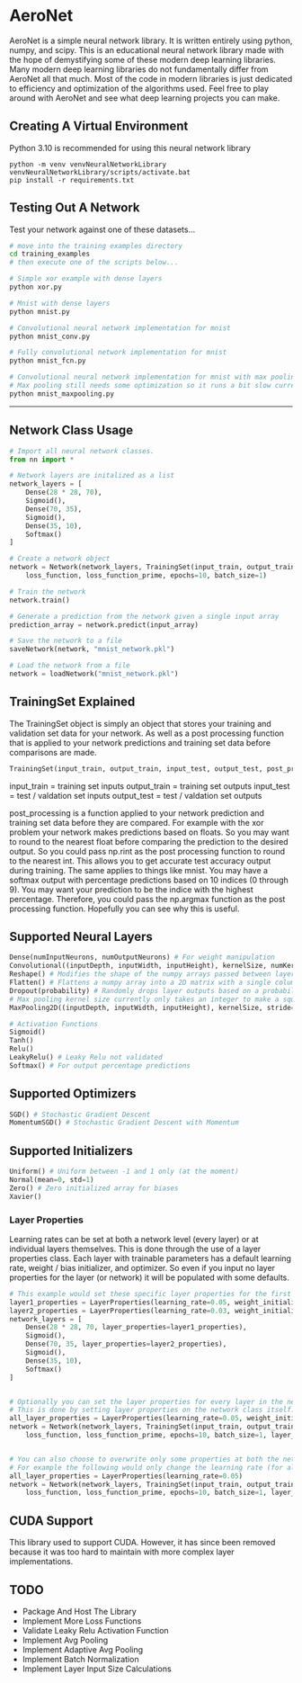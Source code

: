 # AeroNet

AeroNet is a simple neural network library. It is written entirely using python, numpy, and scipy. This is an educational neural network library made with the hope of demystifying some of these modern deep learning libraries. Many modern deep learning libraries do not fundamentally differ from AeroNet all that much. Most of the code in modern libraries is just dedicated to efficiency and optimization of the algorithms used. Feel free to play around with AeroNet and see what deep learning projects you can make.

## Creating A Virtual Environment

Python 3.10 is recommended for using this neural network library

```
python -m venv venvNeuralNetworkLibrary
venvNeuralNetworkLibrary/scripts/activate.bat
pip install -r requirements.txt
```

## Testing Out A Network

Test your network against one of these datasets...
```bash
# move into the training examples directory
cd training_examples
# then execute one of the scripts below...
```

```bash
# Simple xor example with dense layers
python xor.py

# Mnist with dense layers
python mnist.py

# Convolutional neural network implementation for mnist
python mnist_conv.py

# Fully convolutional network implementation for mnist
python mnist_fcn.py

# Convolutional neural network implementation for mnist with max pooling
# Max pooling still needs some optimization so it runs a bit slow currently
python mnist_maxpooling.py
```
---

## Network Class Usage

```python
# Import all neural network classes.
from nn import *

# Network layers are initalized as a list
network_layers = [
    Dense(28 * 28, 70),
    Sigmoid(),
    Dense(70, 35),
    Sigmoid(),
    Dense(35, 10),
    Softmax()
]

# Create a network object
network = Network(network_layers, TrainingSet(input_train, output_train, input_test, output_test, post_processing), \
    loss_function, loss_function_prime, epochs=10, batch_size=1)

# Train the network
network.train()

# Generate a prediction from the network given a single input array
prediction_array = network.predict(input_array)

# Save the network to a file
saveNetwork(network, "mnist_network.pkl")

# Load the network from a file
network = loadNetwork("mnist_network.pkl")
```

## TrainingSet Explained

The TrainingSet object is simply an object that stores your training and validation set data for your network. As well as a post processing function that is applied to your network predictions and training set data before comparisons are made.

```python
TrainingSet(input_train, output_train, input_test, output_test, post_processing)
```

input_train = training set inputs
output_train = training set outputs
input_test = test / valdation set inputs
output_test = test / valdation set outputs

post_processing is a function applied to your network prediction and training set data before they are compared. For example with the xor problem your network makes predictions based on floats. So you may want to round to the nearest float before comparing the prediction to the desired output. So you could pass np.rint as the post processing function to round to the nearest int. This allows you to get accurate test accuracy output during training. The same applies to things like mnist. You may have a softmax output with percentage predictions based on 10 indices (0 through 9). You may want your prediction to be the indice with the highest percentage. Therefore, you could pass the np.argmax function as the post processing function. Hopefully you can see why this is useful.

## Supported Neural Layers

```python
Dense(numInputNeurons, numOutputNeurons) # For weight manipulation
Convolutional((inputDepth, inputWidth, inputHeight), kernelSize, numKernels)
Reshape() # Modifies the shape of the numpy arrays passed between layers
Flatten() # Flattens a numpy array into a 2D matrix with a single column
Dropout(probability) # Randomly drops layer outputs based on a probability to prevent overfitting
# Max pooling kernel size currently only takes an integer to make a square kernel
MaxPooling2D((inputDepth, inputWidth, inputHeight), kernelSize, stride=(int, int), padding=(int, int))

# Activation Functions
Sigmoid()
Tanh()
Relu()
LeakyRelu() # Leaky Relu not validated
Softmax() # For output percentage predictions
```

## Supported Optimizers

```python
SGD() # Stochastic Gradient Descent
MomentumSGD() # Stochastic Gradient Descent with Momentum
```

## Supported Initializers

```python
Uniform() # Uniform between -1 and 1 only (at the moment)
Normal(mean=0, std=1)
Zero() # Zero initialized array for biases
Xavier()
```

### Layer Properties
Learning rates can be set at both a network level (every layer) or at individual layers themselves. This is done through the use of a layer properties class. Each layer with trainable parameters has a default learning rate, weight / bias initializer, and optimizer. So even if you input no layer properties for the layer (or network) it will be populated with some defaults. 

```python
# This example would set these specific layer properties for the first and second dense layer
layer1_properties = LayerProperties(learning_rate=0.05, weight_initializer=Uniform(), bias_initializer=Uniform(), optimizer=SGD())
layer2_properties = LayerProperties(learning_rate=0.03, weight_initializer=Uniform(), bias_initializer=Zero(), optimizer=SGD())
network_layers = [
    Dense(28 * 28, 70, layer_properties=layer1_properties),
    Sigmoid(),
    Dense(70, 35, layer_properties=layer2_properties),
    Sigmoid(),
    Dense(35, 10),
    Softmax()
]


# Optionally you can set the layer properties for every layer in the network.
# This is done by setting layer properties on the network class itself.
all_layer_properties = LayerProperties(learning_rate=0.05, weight_initializer=Uniform(), bias_initializer=Uniform(), optimizer=SGD())
network = Network(network_layers, TrainingSet(input_train, output_train, input_test, output_test), \
    loss_function, loss_function_prime, epochs=10, batch_size=1, layer_properties=all_layer_properties)


# You can also choose to overwrite only some properties at both the network and layer level.
# For example the following would only change the learning rate (for all layers) but leave all other defaults the same.
all_layer_properties = LayerProperties(learning_rate=0.05)
network = Network(network_layers, TrainingSet(input_train, output_train, input_test, output_test), \
    loss_function, loss_function_prime, epochs=10, batch_size=1, layer_properties=all_layer_properties)
```

## CUDA Support

This library used to support CUDA. However, it has since been removed because it was too hard to maintain with more complex layer implementations.

## TODO

- Package And Host The Library
- Implement More Loss Functions
- Validate Leaky Relu Activation Function
- Implement Avg Pooling
- Implement Adaptive Avg Pooling
- Implement Batch Normalization
- Implement Layer Input Size Calculations
